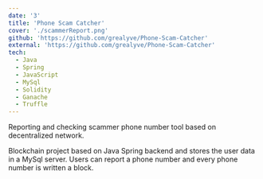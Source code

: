 ```yaml
---
date: '3'
title: 'Phone Scam Catcher'
cover: './scammerReport.png'
github: 'https://github.com/grealyve/Phone-Scam-Catcher'
external: 'https://github.com/grealyve/Phone-Scam-Catcher'
tech:
  - Java
  - Spring
  - JavaScript
  - MySql
  - Solidity
  - Ganache
  - Truffle
---
```


Reporting and checking scammer phone number tool based on decentralized network.

Blockchain project based on Java Spring backend and stores the user data in a MySql server. Users can report a phone number and every phone number is written a block.
